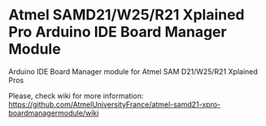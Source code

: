 # Atmel SAMD21/W25/R21 Xplained Pro Arduino IDE Board Manager Module

Arduino IDE Board Manager module for Atmel SAM D21/W25/R21 Xplained Pros

Please, check wiki for more information: https://github.com/AtmelUniversityFrance/atmel-samd21-xpro-boardmanagermodule/wiki
